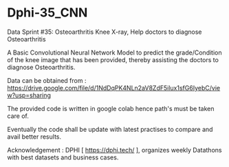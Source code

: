 # Dphi-35_CNN
Data Sprint #35: Osteoarthritis Knee X-ray,  Help doctors to diagnose Osteoarthritis

A Basic Convolutional Neural Network Model to predict the grade/Condition of the knee image that has been provided, thereby assisting the doctors to diagnose Osteoarthritis. 

Data can be obtained from : https://drive.google.com/file/d/1NdDqPK4NLn2aV8ZdF5ilux1sfG6IyebC/view?usp=sharing

The provided code is written in google colab hence path's must be taken care of.

Eventually the code shall be update with latest practises to compare and avail better results.

Acknowledgement : DPHI [ https://dphi.tech/ ], organizes weekly Datathons with best datasets and business cases. 
